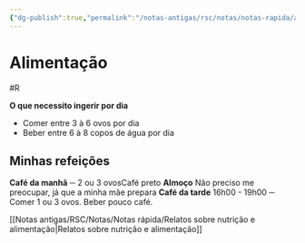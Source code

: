 ```yaml
---
{"dg-publish":true,"permalink":"/notas-antigas/rsc/notas/notas-rapida/alimentacao/","updated":"2025-01-19T13:51:11.042-03:00"}
---
```


# Alimentação
#R 

**O que necessito ingerir por dia**
- Comer entre 3 à 6 ovos por dia
- Beber entre 6 à 8 copos de água por dia

## Minhas refeições
**Café da manhã** ─ 2 ou 3 ovosCafé preto 
**Almoço**
Não preciso me preocupar, já que a minha mãe prepara
**Café da tarde** 16h00 - 19h00 ─ Comer 1 ou 3 ovos. Beber pouco café.

[[Notas antigas/RSC/Notas/Notas rápida/Relatos sobre nutrição e alimentação\|Relatos sobre nutrição e alimentação]]